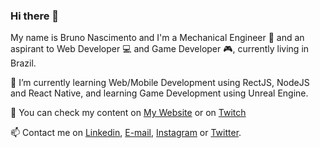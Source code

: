 ### Hi there 👋

My name is Bruno Nascimento and I'm a Mechanical Engineer :wrench: and an aspirant to Web Developer 💻 and Game Developer 🎮, currently living in Brazil.

🌱 I’m currently learning Web/Mobile Development using RectJS, NodeJS and React Native, and learning Game Development using Unreal Engine.

💬 You can check my content on [My Website](https://mechanically.dev) or on [Twitch](https://www.twitch.tv/mechanicallydev)

📫 Contact me on [Linkedin](https://www.linkedin.com/in/mechanicallydev), [E-mail](mailto:contato@mechanically.dev), [Instagram](https://www.instagram.com/mechanicallydev) or [Twitter](https://twitter.com/MechanicallyDev).

<!--
**MechanicallyDev/MechanicallyDev** is a ✨ _special_ ✨ repository because its `README.md` (this file) appears on your GitHub profile.

Here are some ideas to get you started:

- 🔭 I’m currently working on ...
- 🌱 I’m currently learning ...
- 👯 I’m looking to collaborate on ...
- 🤔 I’m looking for help with ...
-  Ask me about ...
-  How to reach me: ...
- 😄 Pronouns: ...
- ⚡ Fun fact: ...
-->
